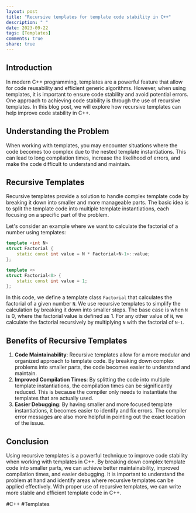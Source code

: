 ```yaml
---
layout: post
title: "Recursive templates for template code stability in C++"
description: " "
date: 2023-09-22
tags: [Templates]
comments: true
share: true
---
```


## Introduction
In modern C++ programming, templates are a powerful feature that allow for code reusability and efficient generic algorithms. However, when using templates, it is important to ensure code stability and avoid potential errors. One approach to achieving code stability is through the use of recursive templates. In this blog post, we will explore how recursive templates can help improve code stability in C++.

## Understanding the Problem
When working with templates, you may encounter situations where the code becomes too complex due to the nested template instantiations. This can lead to long compilation times, increase the likelihood of errors, and make the code difficult to understand and maintain.

## Recursive Templates
Recursive templates provide a solution to handle complex template code by breaking it down into smaller and more manageable parts. The basic idea is to split the template code into multiple template instantiations, each focusing on a specific part of the problem.

Let's consider an example where we want to calculate the factorial of a number using templates:

```cpp
template <int N>
struct Factorial {
    static const int value = N * Factorial<N-1>::value;
};

template <>
struct Factorial<0> {
    static const int value = 1;
};
```

In this code, we define a template class `Factorial` that calculates the factorial of a given number `N`. We use recursive templates to simplify the calculation by breaking it down into smaller steps. The base case is when `N` is 0, where the factorial value is defined as 1. For any other value of `N`, we calculate the factorial recursively by multiplying `N` with the factorial of `N-1`.

## Benefits of Recursive Templates
1. **Code Maintainability**: Recursive templates allow for a more modular and organized approach to template code. By breaking down complex problems into smaller parts, the code becomes easier to understand and maintain.
2. **Improved Compilation Times**: By splitting the code into multiple template instantiations, the compilation times can be significantly reduced. This is because the compiler only needs to instantiate the templates that are actually used.
3. **Easier Debugging**: By having smaller and more focused template instantiations, it becomes easier to identify and fix errors. The compiler error messages are also more helpful in pointing out the exact location of the issue.

## Conclusion
Using recursive templates is a powerful technique to improve code stability when working with templates in C++. By breaking down complex template code into smaller parts, we can achieve better maintainability, improved compilation times, and easier debugging. It is important to understand the problem at hand and identify areas where recursive templates can be applied effectively. With proper use of recursive templates, we can write more stable and efficient template code in C++.

\#C++ #Templates